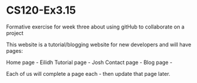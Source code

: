 # CS120-Ex3.15
Formative exercise for week three about using gitHub to collaborate on a project

This website is a tutorial/blogging website for new developers and will have pages:

Home page - Eilidh
Tutorial page - Josh
Contact page - 
Blog page - 

Each of us will complete a page each - then update that page later.
